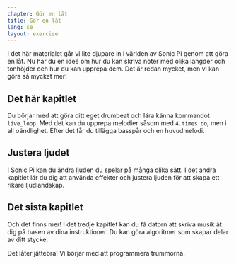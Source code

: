 ```yaml
---
chapter: Gör en låt
title: Gör en låt
lang: se
layout: exercise
---
```


I det här materialet går vi lite djupare in i världen av Sonic Pi genom att göra en låt. Nu har du en ideé om hur du kan skriva noter med olika längder och tonhöjder och hur du kan upprepa dem. Det är redan mycket, men vi kan göra så mycket mer!

## Det här kapitlet

Du börjar med att göra ditt eget drumbeat och lära känna kommandot `live_loop`. Med det kan du upprepa melodier såsom med `4.times do`, men i all oändlighet. Efter det får du tillägga basspår och en huvudmelodi.

## Justera ljudet

I Sonic Pi kan du ändra ljuden du spelar på många olika sätt. I det andra kapitlet lär du dig att använda effekter och justera ljuden för att skapa ett rikare ljudlandskap.

## Det sista kapitlet

Och det finns mer! I det tredje kapitlet kan du få datorn att skriva musik åt dig på basen av dina instruktioner. Du kan göra algoritmer som skapar delar av ditt stycke. 

Det låter jättebra! Vi börjar med att programmera trummorna.
